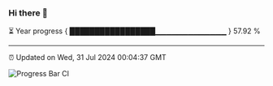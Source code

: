 ### Hi there 👋

⏳ Year progress { █████████████████▁▁▁▁▁▁▁▁▁▁▁▁▁ } 57.92 %

---

⏰ Updated on Wed, 31 Jul 2024 00:04:37 GMT

![Progress Bar CI](https://github.com/liununu/liununu/workflows/Progress%20Bar%20CI/badge.svg)
